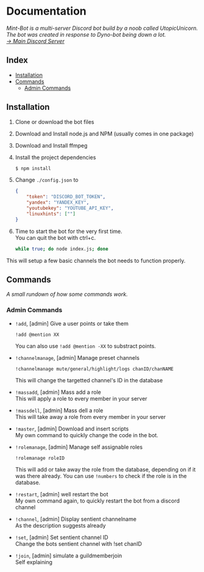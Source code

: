 # Documentation
*Mint-Bot is a multi-server Discord bot build by a noob called UtopicUnicorn.  
The bot was created in response to Dyno-bot being down a lot.  
[→ Main Discord Server](https://discord.gg/EVVtPpw)*

## Index
  - [Installation](#installation)
  - [Commands](#commands)
    - [Admin Commands](#admin-commands)

## Installation

1. Clone or download the bot files
2. Download and Install node.js and NPM (usually comes in one package)
4. Download and Install ffmpeg

5. Install the project dependencies
    ```sh 
    $ npm install
    ```

6. Change `./config.json` to
    ```json
    {
        "token": "DISCORD_BOT_TOKEN",
        "yandex": "YANDEX_KEY",
        "youtubekey": "YOUTUBE_API_KEY",
        "linuxhints": [""]
    }
    ```

7. Time to start the bot for the very first time.  
  You can quit the bot with ctrl+c.
    ```sh
    while true; do node index.js; done
    ```
  This will setup a few basic channels the bot needs to function properly.

## Commands
*A small rundown of how some commands work.*

### Admin Commands
- `!add`, [admin] Give a user points or take them  
    ```
    !add @mention XX
    ```
    You can also use `!add @mention -XX` to substract points.

- `!channelmanage`, [admin] Manage preset channels  
    ```
    !channelmanage mute/general/highlight/logs chanID/chanNAME
    ```
    This will change the targetted channel's ID in the database

- `!massadd`, [admin] Mass add a role  
    This will apply a role to every member in your server

- `!massdell`, [admin] Mass dell a role  
    This will take away a role from every member in your server

- `!master`, [admin] Download and insert scripts  
    My own command to quickly change the code in the bot.

- `!rolemanage`, [admin] Manage self assignable roles  
    ```
    !rolemanage roleID
    ```
    This will add or take away the role from the database, depending on if it was there already.
    You can use `!numbers` to check if the role is in the database.

- `!restart`, [admin] well restart the bot  
    My own command again, to quickly restart the bot from a discord channel

- `!channel`, [admin] Display sentient channelname  
    As the description suggests already

- `!set`, [admin] Set sentient channel ID  
    Change the bots sentient channel with !set chanID

- `!join`, [admin] simulate a guildmemberjoin  
    Self explaining
